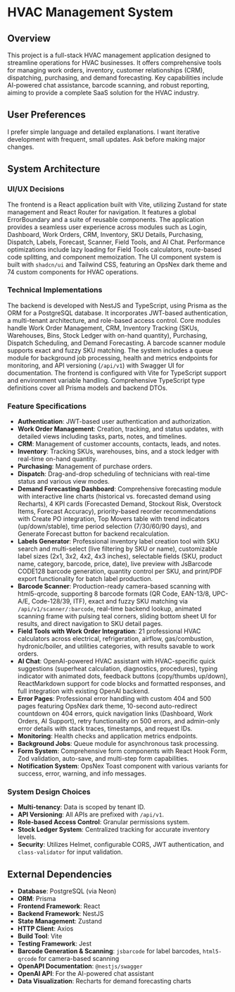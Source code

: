 # HVAC Management System

## Overview
This project is a full-stack HVAC management application designed to streamline operations for HVAC businesses. It offers comprehensive tools for managing work orders, inventory, customer relationships (CRM), dispatching, purchasing, and demand forecasting. Key capabilities include AI-powered chat assistance, barcode scanning, and robust reporting, aiming to provide a complete SaaS solution for the HVAC industry.

## User Preferences
I prefer simple language and detailed explanations. I want iterative development with frequent, small updates. Ask before making major changes.

## System Architecture

### UI/UX Decisions
The frontend is a React application built with Vite, utilizing Zustand for state management and React Router for navigation. It features a global ErrorBoundary and a suite of reusable components. The application provides a seamless user experience across modules such as Login, Dashboard, Work Orders, CRM, Inventory, SKU Details, Purchasing, Dispatch, Labels, Forecast, Scanner, Field Tools, and AI Chat. Performance optimizations include lazy loading for Field Tools calculators, route-based code splitting, and component memoization. The UI component system is built with `shadcn/ui` and Tailwind CSS, featuring an OpsNex dark theme and 74 custom components for HVAC operations.

### Technical Implementations
The backend is developed with NestJS and TypeScript, using Prisma as the ORM for a PostgreSQL database. It incorporates JWT-based authentication, a multi-tenant architecture, and role-based access control. Core modules handle Work Order Management, CRM, Inventory Tracking (SKUs, Warehouses, Bins, Stock Ledger with on-hand quantity), Purchasing, Dispatch Scheduling, and Demand Forecasting. A barcode scanner module supports exact and fuzzy SKU matching. The system includes a queue module for background job processing, health and metrics endpoints for monitoring, and API versioning (`/api/v1`) with Swagger UI for documentation. The frontend is configured with Vite for TypeScript support and environment variable handling. Comprehensive TypeScript type definitions cover all Prisma models and backend DTOs.

### Feature Specifications
- **Authentication**: JWT-based user authentication and authorization.
- **Work Order Management**: Creation, tracking, and status updates, with detailed views including tasks, parts, notes, and timelines.
- **CRM**: Management of customer accounts, contacts, leads, and notes.
- **Inventory**: Tracking SKUs, warehouses, bins, and a stock ledger with real-time on-hand quantity.
- **Purchasing**: Management of purchase orders.
- **Dispatch**: Drag-and-drop scheduling of technicians with real-time status and various view modes.
- **Demand Forecasting Dashboard**: Comprehensive forecasting module with interactive line charts (historical vs. forecasted demand using Recharts), 4 KPI cards (Forecasted Demand, Stockout Risk, Overstock Items, Forecast Accuracy), priority-based reorder recommendations with Create PO integration, Top Movers table with trend indicators (up/down/stable), time period selection (7/30/60/90 days), and Generate Forecast button for backend recalculation.
- **Labels Generator**: Professional inventory label creation tool with SKU search and multi-select (live filtering by SKU or name), customizable label sizes (2x1, 3x2, 4x2, 4x3 inches), selectable fields (SKU, product name, category, barcode, price, date), live preview with JsBarcode CODE128 barcode generation, quantity control per SKU, and print/PDF export functionality for batch label production.
- **Barcode Scanner**: Production-ready camera-based scanning with html5-qrcode, supporting 8 barcode formats (QR Code, EAN-13/8, UPC-A/E, Code-128/39, ITF), exact and fuzzy SKU matching via `/api/v1/scanner/:barcode`, real-time backend lookup, animated scanning frame with pulsing teal corners, sliding bottom sheet UI for results, and direct navigation to SKU detail pages.
- **Field Tools with Work Order Integration**: 21 professional HVAC calculators across electrical, refrigeration, airflow, gas/combustion, hydronic/boiler, and utilities categories, with results savable to work orders.
- **AI Chat**: OpenAI-powered HVAC assistant with HVAC-specific quick suggestions (superheat calculation, diagnostics, procedures), typing indicator with animated dots, feedback buttons (copy/thumbs up/down), ReactMarkdown support for code blocks and formatted responses, and full integration with existing OpenAI backend.
- **Error Pages**: Professional error handling with custom 404 and 500 pages featuring OpsNex dark theme, 10-second auto-redirect countdown on 404 errors, quick navigation links (Dashboard, Work Orders, AI Support), retry functionality on 500 errors, and admin-only error details with stack traces, timestamps, and request IDs.
- **Monitoring**: Health checks and application metrics endpoints.
- **Background Jobs**: Queue module for asynchronous task processing.
- **Form System**: Comprehensive form components with React Hook Form, Zod validation, auto-save, and multi-step form capabilities.
- **Notification System**: OpsNex Toast component with various variants for success, error, warning, and info messages.

### System Design Choices
- **Multi-tenancy**: Data is scoped by tenant ID.
- **API Versioning**: All APIs are prefixed with `/api/v1`.
- **Role-based Access Control**: Granular permissions system.
- **Stock Ledger System**: Centralized tracking for accurate inventory levels.
- **Security**: Utilizes Helmet, configurable CORS, JWT authentication, and `class-validator` for input validation.

## External Dependencies

- **Database**: PostgreSQL (via Neon)
- **ORM**: Prisma
- **Frontend Framework**: React
- **Backend Framework**: NestJS
- **State Management**: Zustand
- **HTTP Client**: Axios
- **Build Tool**: Vite
- **Testing Framework**: Jest
- **Barcode Generation & Scanning**: `jsbarcode` for label barcodes, `html5-qrcode` for camera-based scanning
- **OpenAPI Documentation**: `@nestjs/swagger`
- **OpenAI API**: For the AI-powered chat assistant
- **Data Visualization**: Recharts for demand forecasting charts